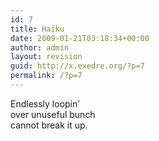 ```yaml
---
id: 7
title: Haiku
date: 2009-01-21T03:18:34+00:00
author: admin
layout: revision
guid: http://x.exedre.org/?p=7
permalink: /?p=7
---
```

Endlessly loopin&#8217;  
over unuseful bunch  
cannot break it up.